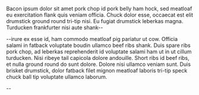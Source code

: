 Bacon ipsum dolor sit amet pork chop id pork belly ham hock, sed meatloaf eu
exercitation flank quis veniam officia. Chuck dolor esse, occaecat est elit
drumstick ground round tri-tip nisi. Eu fugiat drumstick leberkas magna.
Turducken frankfurter nisi aute shank--

--irure ex esse id, ham commodo meatloaf pig pariatur ut cow. Officia salami
in fatback voluptate boudin ullamco beef ribs shank. Duis spare ribs pork
chop, ad leberkas reprehenderit id voluptate salami ham ut in ut cillum
turducken. Nisi ribeye tail capicola dolore andouille. Short ribs id beef
ribs, et nulla ground round do sunt dolore. Dolore nisi ullamco veniam sunt.
Duis brisket drumstick, dolor fatback filet mignon meatloaf laboris tri-tip
speck chuck ball tip voluptate ullamco laborum.

--

